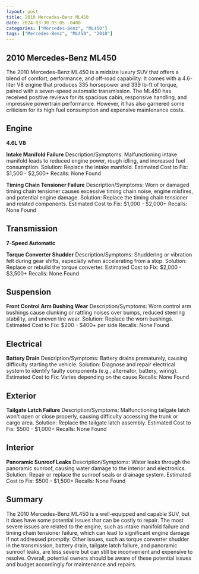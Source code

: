 ```yaml
---
layout: post
title: 2010 Mercedes-Benz ML450
date: 2024-03-30 05:05 -0400
categories: ["Mercedes-Benz", "ML450"]
tags: ["Mercedes-Benz", "ML450", "2010"]
---
```

## 2010 Mercedes-Benz ML450

The 2010 Mercedes-Benz ML450 is a midsize luxury SUV that offers a blend of comfort, performance, and off-road capability. It comes with a 4.6-liter V8 engine that produces 335 horsepower and 339 lb-ft of torque, paired with a seven-speed automatic transmission. The ML450 has received positive reviews for its spacious cabin, responsive handling, and impressive powertrain performance. However, it has also garnered some criticism for its high fuel consumption and expensive maintenance costs.

## Engine

**4.6L V8**

**Intake Manifold Failure**
Description/Symptoms: Malfunctioning intake manifold leads to reduced engine power, rough idling, and increased fuel consumption.
Solution: Replace the intake manifold.
Estimated Cost to Fix: $1,500 - $2,500+
Recalls: None Found

**Timing Chain Tensioner Failure**
Description/Symptoms: Worn or damaged timing chain tensioner causes excessive timing chain noise, engine misfires, and potential engine damage.
Solution: Replace the timing chain tensioner and related components.
Estimated Cost to Fix: $1,000 - $2,000+
Recalls: None Found

## Transmission

**7-Speed Automatic**

**Torque Converter Shudder**
Description/Symptoms: Shuddering or vibration felt during gear shifts, especially when accelerating from a stop.
Solution: Replace or rebuild the torque converter.
Estimated Cost to Fix: $2,000 - $3,500+
Recalls: None Found

## Suspension

**Front Control Arm Bushing Wear**
Description/Symptoms: Worn control arm bushings cause clunking or rattling noises over bumps, reduced steering stability, and uneven tire wear.
Solution: Replace the worn bushings.
Estimated Cost to Fix: $200 - $400+ per side
Recalls: None Found

## Electrical

**Battery Drain**
Description/Symptoms: Battery drains prematurely, causing difficulty starting the vehicle.
Solution: Diagnose and repair electrical system to identify faulty components (e.g., alternator, battery, wiring).
Estimated Cost to Fix: Varies depending on the cause
Recalls: None Found

## Exterior

**Tailgate Latch Failure**
Description/Symptoms: Malfunctioning tailgate latch won't open or close properly, causing difficulty accessing the trunk or cargo area.
Solution: Replace the tailgate latch assembly.
Estimated Cost to Fix: $500 - $1,000+
Recalls: None Found

## Interior

**Panoramic Sunroof Leaks**
Description/Symptoms: Water leaks through the panoramic sunroof, causing water damage to the interior and electronics.
Solution: Repair or replace the sunroof seals or drainage system.
Estimated Cost to Fix: $500 - $1,500+
Recalls: None Found

## Summary

The 2010 Mercedes-Benz ML450 is a well-equipped and capable SUV, but it does have some potential issues that can be costly to repair. The most severe issues are related to the engine, such as intake manifold failure and timing chain tensioner failure, which can lead to significant engine damage if not addressed promptly. Other issues, such as torque converter shudder in the transmission, battery drain, tailgate latch failure, and panoramic sunroof leaks, are less severe but can still be inconvenient and expensive to resolve. Overall, potential owners should be aware of these potential issues and budget accordingly for maintenance and repairs.
